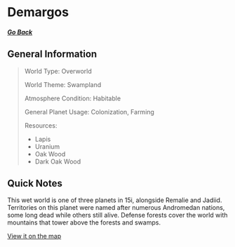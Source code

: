 # Demargos

##### [Go Back](/wiki/space#planets)

## General Information

> World Type: Overworld
>
> World Theme: Swampland
>
> Atmosphere Condition: Habitable
>
> General Planet Usage: Colonization, Farming
>
> Resources:
> - Lapis
> - Uranium
> - Oak Wood
> - Dark Oak Wood

## Quick Notes

This wet world is one of three planets in 15i, alongside Remalie and Jadiid. Territories on this planet were named after numerous Andromedan nations, some long dead while others still alive. Defense forests cover the world with mountains that tower above the forests and swamps.

[View it on the map](https://dynmap.starlegacy.net/?worldname=Demargos)
